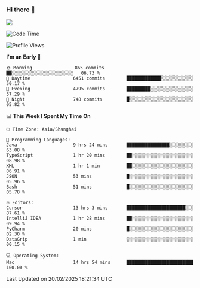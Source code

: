 ### Hi there 👋

<!--
**JJAYCHEN1e/jjaychen1e** is a ✨ _special_ ✨ repository because its `README.md` (this file) appears on your GitHub profile.

Here are some ideas to get you started:

- 🔭 I’m currently working on ...
- 🌱 I’m currently learning ...
- 👯 I’m looking to collaborate on ...
- 🤔 I’m looking for help with ...
- 💬 Ask me about ...
- 📫 How to reach me: ...
- 😄 Pronouns: ...
- ⚡ Fun fact: ...
-->

[![](https://github-readme-stats.vercel.app/api?username=jjaychen1e&show_icons=true)](https://github.com/jjaychen1e/github-readme-stats?count_private=true)

<!--START_SECTION:waka-->
![Code Time](http://img.shields.io/badge/Code%20Time-1%2C803%20hrs%2035%20mins-blue)

![Profile Views](http://img.shields.io/badge/Profile%20Views-0-blue)

**I'm an Early 🐤** 

```text
🌞 Morning                865 commits         ██░░░░░░░░░░░░░░░░░░░░░░░   06.73 % 
🌆 Daytime                6451 commits        █████████████░░░░░░░░░░░░   50.17 % 
🌃 Evening                4795 commits        █████████░░░░░░░░░░░░░░░░   37.29 % 
🌙 Night                  748 commits         █░░░░░░░░░░░░░░░░░░░░░░░░   05.82 % 
```


📊 **This Week I Spent My Time On** 

```text
🕑︎ Time Zone: Asia/Shanghai

💬 Programming Languages: 
Java                     9 hrs 24 mins       ████████████████░░░░░░░░░   63.08 % 
TypeScript               1 hr 20 mins        ██░░░░░░░░░░░░░░░░░░░░░░░   08.98 % 
XML                      1 hr 1 min          ██░░░░░░░░░░░░░░░░░░░░░░░   06.91 % 
JSON                     53 mins             █░░░░░░░░░░░░░░░░░░░░░░░░   05.96 % 
Bash                     51 mins             █░░░░░░░░░░░░░░░░░░░░░░░░   05.78 % 

🔥 Editors: 
Cursor                   13 hrs 3 mins       ██████████████████████░░░   87.61 % 
IntelliJ IDEA            1 hr 28 mins        ██░░░░░░░░░░░░░░░░░░░░░░░   09.94 % 
PyCharm                  20 mins             █░░░░░░░░░░░░░░░░░░░░░░░░   02.30 % 
DataGrip                 1 min               ░░░░░░░░░░░░░░░░░░░░░░░░░   00.15 % 

💻 Operating System: 
Mac                      14 hrs 54 mins      █████████████████████████   100.00 % 
```


 Last Updated on 20/02/2025 18:21:34 UTC
<!--END_SECTION:waka-->
